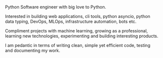 Python Software engineer with big love to Python.

Interested in building web applications, cli tools, python asyncio,
python data typing, DevOps, MLOps, infrastructure automation, bots etc.

Compliment projects with machine learning, growing as a professional,
learning new technologies, experimenting and building interesting products.

I am pedantic in terms of writing clean, simple yet efficient code,
testing and documenting my work.

